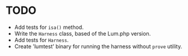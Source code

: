 # TODO

- Add tests for `isa()` method.
- Write the `Harness` class, based of the Lum.php version.
- Add tests for `Harness`.
- Create 'lumtest' binary for running the harness without `prove` utility.

